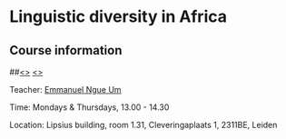 # **Linguistic diversity in Africa**


## **Course information**

##[<<Mock Lecture>>](https://github.com/Ngue-Um/syllabi/blob/main/course_linguistic-diversity-in-africa.md) [<<Course>>](https://github.com/Ngue-Um/syllabi/blob/main/mock-lecture_linguistic-diversity-in-africa.md)


Teacher: [Emmanuel Ngue Um](https://www.linkedin.com/in/emmanuel-ngué-um-98663769/)
 
Time: Mondays & Thursdays, 13.00 - 14.30

Location: Lipsius building, room 1.31, Cleveringaplaats 1, 2311BE, Leiden